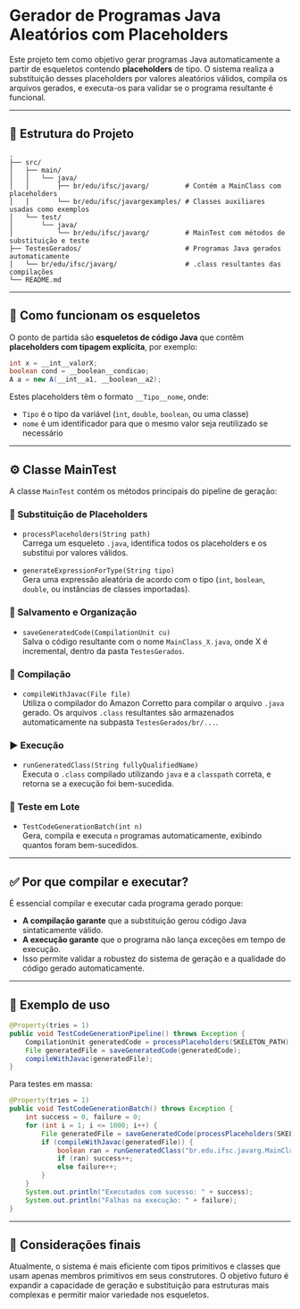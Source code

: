 # Gerador de Programas Java Aleatórios com Placeholders

Este projeto tem como objetivo gerar programas Java automaticamente a partir de esqueletos contendo **placeholders** de tipo. O sistema realiza a substituição desses placeholders por valores aleatórios válidos, compila os arquivos gerados, e executa-os para validar se o programa resultante é funcional.

---

## 📁 Estrutura do Projeto

```
.
├── src/
│   ├── main/
│   │   └── java/
│   │       ├── br/edu/ifsc/javarg/         # Contém a MainClass com placeholders
│   │       └── br/edu/ifsc/javargexamples/ # Classes auxiliares usadas como exemplos
│   └── test/
│       └── java/
│           └── br/edu/ifsc/javarg/         # MainTest com métodos de substituição e teste
├── TestesGerados/                          # Programas Java gerados automaticamente
│   └── br/edu/ifsc/javarg/                 # .class resultantes das compilações
└── README.md
```

---

## 🧱 Como funcionam os esqueletos

O ponto de partida são **esqueletos de código Java** que contêm **placeholders com tipagem explícita**, por exemplo:

```java
int x = __int__valorX;
boolean cond = __boolean__condicao;
A a = new A(__int__a1, __boolean__a2);
```

Estes placeholders têm o formato `__Tipo__nome`, onde:

- `Tipo` é o tipo da variável (`int`, `double`, `boolean`, ou uma classe)
- `nome` é um identificador para que o mesmo valor seja reutilizado se necessário

---

## ⚙️ Classe MainTest

A classe `MainTest` contém os métodos principais do pipeline de geração:

### 🔄 Substituição de Placeholders

- `processPlaceholders(String path)`  
  Carrega um esqueleto `.java`, identifica todos os placeholders e os substitui por valores válidos.

- `generateExpressionForType(String tipo)`  
  Gera uma expressão aleatória de acordo com o tipo (`int`, `boolean`, `double`, ou instâncias de classes importadas).

### 📁 Salvamento e Organização

- `saveGeneratedCode(CompilationUnit cu)`  
  Salva o código resultante com o nome `MainClass_X.java`, onde X é incremental, dentro da pasta `TestesGerados`.

### 🔨 Compilação

- `compileWithJavac(File file)`  
  Utiliza o compilador do Amazon Corretto para compilar o arquivo `.java` gerado. Os arquivos `.class` resultantes são armazenados automaticamente na subpasta `TestesGerados/br/...`.

### ▶️ Execução

- `runGeneratedClass(String fullyQualifiedName)`  
  Executa o `.class` compilado utilizando `java` e a `classpath` correta, e retorna se a execução foi bem-sucedida.

### 🔁 Teste em Lote

- `TestCodeGenerationBatch(int n)`  
  Gera, compila e executa `n` programas automaticamente, exibindo quantos foram bem-sucedidos.

---

## ✅ Por que compilar e executar?

É essencial compilar e executar cada programa gerado porque:

- **A compilação garante** que a substituição gerou código Java sintaticamente válido.
- **A execução garante** que o programa não lança exceções em tempo de execução.
- Isso permite validar a robustez do sistema de geração e a qualidade do código gerado automaticamente.

---

## 🧪 Exemplo de uso

```java
@Property(tries = 1)
public void TestCodeGenerationPipeline() throws Exception {
    CompilationUnit generatedCode = processPlaceholders(SKELETON_PATH);
    File generatedFile = saveGeneratedCode(generatedCode);
    compileWithJavac(generatedFile);
}
```

Para testes em massa:

```java
@Property(tries = 1)
public void TestCodeGenerationBatch() throws Exception {
    int success = 0, failure = 0;
    for (int i = 1; i <= 1000; i++) {
        File generatedFile = saveGeneratedCode(processPlaceholders(SKELETON_PATH));
        if (compileWithJavac(generatedFile)) {
            boolean ran = runGeneratedClass("br.edu.ifsc.javarg.MainClass_" + i);
            if (ran) success++;
            else failure++;
        }
    }
    System.out.println("Executados com sucesso: " + success);
    System.out.println("Falhas na execução: " + failure);
}
```

---

## 🧠 Considerações finais

Atualmente, o sistema é mais eficiente com tipos primitivos e classes que usam apenas membros primitivos em seus construtores. O objetivo futuro é expandir a capacidade de geração e substituição para estruturas mais complexas e permitir maior variedade nos esqueletos.